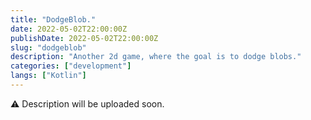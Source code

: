 ```yaml
---
title: "DodgeBlob."
date: 2022-05-02T22:00:00Z
publishDate: 2022-05-02T22:00:00Z
slug: "dodgeblob"
description: "Another 2d game, where the goal is to dodge blobs."
categories: ["development"]
langs: ["Kotlin"]
---
```



⚠️ Description will be uploaded soon.


